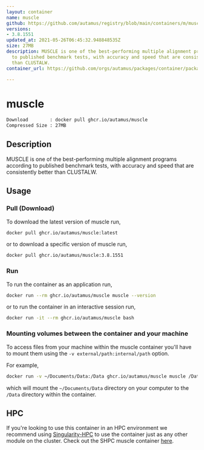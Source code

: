 ```yaml
---
layout: container
name: muscle
github: https://github.com/autamus/registry/blob/main/containers/m/muscle/spack.yaml
versions:
- 3.8.1551
updated_at: 2021-05-26T06:45:32.948848535Z
size: 27MB
description: MUSCLE is one of the best-performing multiple alignment programs according
  to published benchmark tests, with accuracy and speed that are consistently better
  than CLUSTALW.
container_url: https://github.com/orgs/autamus/packages/container/package/muscle

---
```

# muscle
```bash 
Download        : docker pull ghcr.io/autamus/muscle
Compressed Size : 27MB
```

## Description
MUSCLE is one of the best-performing multiple alignment programs according to published benchmark tests, with accuracy and speed that are consistently better than CLUSTALW.

## Usage
### Pull (Download)
To download the latest version of muscle run,

```bash
docker pull ghcr.io/autamus/muscle:latest
```

or to download a specific version of muscle run,

```bash
docker pull ghcr.io/autamus/muscle:3.8.1551
```
### Run
To run the container as an application run,
```bash
docker run --rm ghcr.io/autamus/muscle muscle --version
```

or to run the container in an interactive session run,
```bash
docker run -it --rm ghcr.io/autamus/muscle bash
```

### Mounting volumes between the container and your machine
To access files from your machine within the muscle container you'll have to mount them using the `-v external/path:internal/path` option.

For example,
```bash
docker run -v ~/Documents/Data:/Data ghcr.io/autamus/muscle muscle /Data/myData.csv
```
which will mount the `~/Documents/Data` directory on your computer to the `/Data` directory within the container.

## HPC
If you're looking to use this container in an HPC environment we recommend using [Singularity-HPC](https://singularity-hpc.readthedocs.io) to use the container just as any other module on the cluster. Check out the SHPC muscle container [here](https://singularityhub.github.io/singularity-hpc/r/ghcr.io-autamus-muscle/).